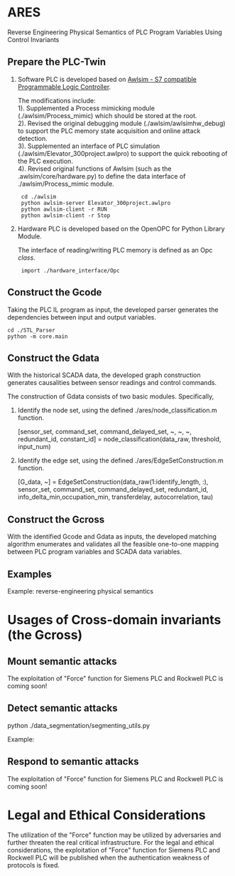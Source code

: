 # ARES
Reverse Engineering Physical Semantics of PLC Program Variables Using Control Invariants


## Prepare the PLC-Twin
1. Software PLC is developed based on [Awlsim - S7 compatible Programmable Logic Controller](https://github.com/mbuesch/awlsim).

	The modifications include: <br>
	1). Supplemented a Process mimicking module (./awlsim/Process_mimic) which should be stored at the root. <br>
	2). Revised the original debugging module (./awlsim/awlsimhw_debug) to support the PLC memory state acquisition and online attack detection. <br>
	3). Supplemented an interface of PLC simulation (./awlsim/Elevator_300project.awlpro) to support the quick rebooting of the PLC execution. <br>
	4). Revised original functions of Awlsim (such as the .awlsim/core/hardware.py) to define the data interface of ./awlsim/Process_mimic module. <br>

		cd ./awlsim
		python awlsim-server Elevator_300project.awlpro
		python awlsim-client -r RUN  
		python awlsim-client -r Stop 

2. Hardware PLC is developed based on the OpenOPC for Python Library Module. 

	The interface of reading/writing PLC memory is defined as an Opc *class*. 

		import ./hardware_interface/Opc
		
## Construct the Gcode <br>
Taking the PLC IL program as input, the developed parser generates the dependencies between input and output variables. <br>

	cd ./STL_Parser
	python -m core.main

## Construct the Gdata <br>

With the historical SCADA data, the developed graph construction generates causalities between sensor readings and control commands. 

The construction of Gdata consists of two basic modules. Specifically, <br>
1. Identify the node set, using the defined ./ares/node_classification.m function. 
	
	[sensor_set, command_set, command_delayed_set, ~, ~, ~, redundant_id, constant_id] = node_classification(data_raw, threshold, input_num)

2. Identify the edge set, using the defined ./ares/EdgeSetConstruction.m function. 

	[G_data, ~] = EdgeSetConstruction(data_raw(1:identify_length, :), sensor_set, command_set, command_delayed_set, redundant_id, info_delta_min,occupation_min, transferdelay, autocorrelation, tau)


## Construct the Gcross <br>
With the identified Gcode and Gdata as inputs, the developed matching algorithm enumerates and validates all the feasible one-to-one mapping between PLC program variables and SCADA data variables. 


## Examples <br>

Example: 
reverse-engineering physical semantics



# Usages of Cross-domain invariants (the Gcross)

## Mount semantic attacks <br>

The exploitation of "Force" function for Siemens PLC and Rockwell PLC is coming soon!

## Detect semantic attacks <br>

python ./data_segmentation/segmenting_utils.py

Example: 

## Respond to semantic attacks <br>

The exploitation of "Force" function for Siemens PLC and Rockwell PLC is coming soon!




# Legal and Ethical Considerations <br>

<!-- The response to semantic attacks utilizes the "Force" function of industrial communication protocols. However,  -->
The utilization of the "Force" function may be utilized by adversaries and further threaten the real critical infrastructure. For the legal and ethical considerations, the exploitation of "Force" function for Siemens PLC and Rockwell PLC will be published when the authentication weakness of protocols is fixed. 

